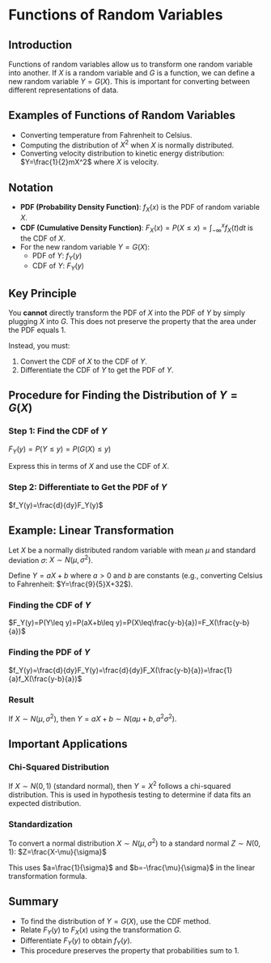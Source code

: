 # Functions of Random Variables

## Introduction
Functions of random variables allow us to transform one random variable into another. If $X$ is a random variable and $G$ is a function, we can define a new random variable $Y=G(X)$. This is important for converting between different representations of data.

## Examples of Functions of Random Variables
- Converting temperature from Fahrenheit to Celsius.
- Computing the distribution of $X^2$ when $X$ is normally distributed.
- Converting velocity distribution to kinetic energy distribution: $Y=\frac{1}{2}mX^2$ where $X$ is velocity.

## Notation
- **PDF (Probability Density Function)**: $f_X(x)$ is the PDF of random variable $X$.
- **CDF (Cumulative Density Function)**: $F_X(x)=P(X\leq x)=\int_{-\infty}^{x}f_X(t)dt$ is the CDF of $X$.
- For the new random variable $Y=G(X)$:
  - PDF of $Y$: $f_Y(y)$
  - CDF of $Y$: $F_Y(y)$

## Key Principle
You **cannot** directly transform the PDF of $X$ into the PDF of $Y$ by simply plugging $X$ into $G$. This does not preserve the property that the area under the PDF equals 1.

Instead, you must:
1. Convert the CDF of $X$ to the CDF of $Y$.
2. Differentiate the CDF of $Y$ to get the PDF of $Y$.

## Procedure for Finding the Distribution of $Y=G(X)$
### Step 1: Find the CDF of $Y$
$F_Y(y)=P(Y\leq y)=P(G(X)\leq y)$

Express this in terms of $X$ and use the CDF of $X$.

### Step 2: Differentiate to Get the PDF of $Y$
$f_Y(y)=\frac{d}{dy}F_Y(y)$

## Example: Linear Transformation
Let $X$ be a normally distributed random variable with mean $\mu$ and standard deviation $\sigma$: $X\sim N(\mu,\sigma^2)$.

Define $Y=aX+b$ where $a>0$ and $b$ are constants (e.g., converting Celsius to Fahrenheit: $Y=\frac{9}{5}X+32$).

### Finding the CDF of $Y$
$F_Y(y)=P(Y\leq y)=P(aX+b\leq y)=P(X\leq\frac{y-b}{a})=F_X(\frac{y-b}{a})$

### Finding the PDF of $Y$
$f_Y(y)=\frac{d}{dy}F_Y(y)=\frac{d}{dy}F_X(\frac{y-b}{a})=\frac{1}{a}f_X(\frac{y-b}{a})$

### Result
If $X\sim N(\mu,\sigma^2)$, then $Y=aX+b\sim N(a\mu+b,a^2\sigma^2)$.

## Important Applications
### Chi-Squared Distribution
If $X\sim N(0,1)$ (standard normal), then $Y=X^2$ follows a chi-squared distribution. This is used in hypothesis testing to determine if data fits an expected distribution.

### Standardization
To convert a normal distribution $X\sim N(\mu,\sigma^2)$ to a standard normal $Z\sim N(0,1)$:
$Z=\frac{X-\mu}{\sigma}$

This uses $a=\frac{1}{\sigma}$ and $b=-\frac{\mu}{\sigma}$ in the linear transformation formula.

## Summary
- To find the distribution of $Y=G(X)$, use the CDF method.
- Relate $F_Y(y)$ to $F_X(x)$ using the transformation $G$.
- Differentiate $F_Y(y)$ to obtain $f_Y(y)$.
- This procedure preserves the property that probabilities sum to 1.